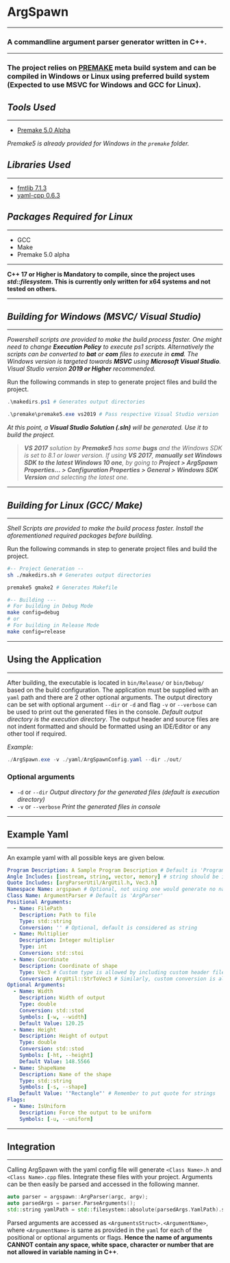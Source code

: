<!-- Written by Mohammad Ishrak Abedin-->
# ArgSpawn
---
### A commandline argument parser generator written in C++.
---
### The project relies on **[PREMAKE](https://premake.github.io/)** meta build system and can be compiled in Windows or Linux using preferred build system (Expected to use MSVC for Windows and GCC for Linux).

## *Tools Used*
---
- [Premake 5.0 Alpha](https://premake.github.io/)

*Premake5 is already provided for Windows in the `premake` folder.*

## *Libraries Used*
---
+ [fmtlib 7.1.3](https://github.com/fmtlib/fmt)
+ [yaml-cpp 0.6.3](https://github.com/jbeder/yaml-cpp)

## *Packages Required for Linux*
---
+ GCC
+ Make
+ Premake 5.0 alpha

---
**C++ 17 or Higher is Mandatory to compile, since the project uses *std::filesystem*. This is currently only written for x64 systems and not tested on others.**

---
## *Building for Windows (MSVC/ Visual Studio)*
---
*Powershell scripts are provided to make the build process faster. One might need to change **Execution Policy** to execute ps1 scripts. Alternatively the scripts can be converted to **bat** or **com** files to execute in **cmd**. The Windows version is targeted towards **MSVC** using **Microsoft Visual Studio**. Visual Studio version **2019 or Higher** recommended.*

Run the following commands in step to generate project files and build the project.
```powershell
.\makedirs.ps1 # Generates output directories

.\premake\premake5.exe vs2019 # Pass respective Visual Studio version
```
*At this point, a **Visual Studio Solution (.sln)** will be generated. Use it to build the project.*

> ***VS 2017** solution by **Premake5** has some **bugs** and the Windows SDK is set to 8.1 or lower version. If using **VS 2017**, **manually set Windows SDK to the latest Windows 10 one**, by going to **Project > ArgSpawn Properties... > Configuration Properties > General > Windows SDK Version** and selecting the latest one.*

---
## *Building for Linux (GCC/ Make)*
---
*Shell Scripts are provided to make the build process faster. Install the aforementioned required packages before building.*

Run the following commands in step to generate project files and build the project.
```bash
#-- Project Generation --
sh ./makedirs.sh # Generates output directories

premake5 gmake2 # Generates Makefile

#-- Building ---
# For building in Debug Mode
make config=debug
# or
# For building in Release Mode
make config=release
```
---
## Using the Application
---
After building, the executable is located in `bin/Release/` or `bin/Debug/` based on the build configuration. The application must be supplied with an `yaml` path and there are 2 other optional arguments. The output directory can be set with optional argument `--dir` or `-d` and flag `-v` or `--verbose` can be used to print out the generated files in the console. *Default output directory is the execution directory*. The output header and source files are not indent formatted and should be formatted using an IDE/Editor or any other tool if required.

*Example:*
```powershell
./ArgSpawn.exe -v ./yaml/ArgSpawnConfig.yaml --dir ./out/ 
```

### Optional arguments
+ `-d` or `--dir` *Output directory for the generated files (default is execution directory)*
+ `-v` or `--verbose` *Print the generated files in console*
---
## Example Yaml
-------
An example yaml with all possible keys are given below.
```yaml
Program Description: A Sample Program Description # Default is 'Program'
Angle Includes: [iostream, string, vector, memory] # string should be included if std::stoi, std::stod etc. are used for conversion
Quote Includes: [argParserUtil/ArgUtil.h, Vec3.h]
Namespace Name: argspawn # Optional, not using one would generate no namespace
Class Name: ArgumentParser # Default is 'ArgParser'
Positional Arguments:
  - Name: FilePath
    Description: Path to file
    Type: std::string
    Conversion: '' # Optional, default is considered as string
  - Name: Multiplier
    Description: Integer multiplier
    Type: int
    Conversion: std::stoi
  - Name: Coordinate
    Description: Coordinate of shape
    Type: Vec3 # Custom type is allowed by including custom header file
    Conversion: ArgUtil::StrToVec3 # Similarly, custom conversion is also allowed (should take std::string as input of the conversion function)
Optional Arguments:
  - Name: Width
    Description: Width of output
    Type: double
    Conversion: std::stod
    Symbols: [-w, --width]
    Default Value: 120.25
  - Name: Height
    Description: Height of output
    Type: double
    Conversion: std::stod
    Symbols: [-ht, --height]
    Default Value: 148.5566
  - Name: ShapeName
    Description: Name of the shape
    Type: std::string
    Symbols: [-s, --shape]
    Default Value: '"Rectangle"' # Remember to put quote for strings 
Flags:
  - Name: IsUniform
    Description: Force the output to be uniform
    Symbols: [-u, --uniform]
```
---
## Integration
---
Calling ArgSpawn with the yaml config file will generate `<Class Name>.h` and `<Class Name>.cpp` files. Integrate these files with your project. Arguments can be then easily be parsed and accessed in the following manner.

```C++
auto parser = argspawn::ArgParser(argc, argv);
auto parsedArgs = parser.ParseArguments();
std::string yamlPath = std::filesystem::absolute(parsedArgs.YamlPath).string();
```
Parsed arguments are accessed as `<ArgumentsStruct>.<ArgumentName>`, where `<ArgumentName>` is same as provided in the `yaml` for each of the positional or optional arguments or flags. **Hence the name of arguments CANNOT contain any space, white space, character or number that are not allowed in variable naming in C++**.